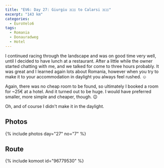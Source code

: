 ```yaml
---
title: "EV6: Day 27: Giurgiu 🇷🇴 to Calarsi 🇷🇴"
excerpt: "143 km"
categories:
  - EuroVelo6
tags:
  - Romania
  - Donauradweg
  - Hotel
---
```

I continued racing through the landscape and was on good time very well, until I decided to have lunch at a restaurant.
After a little while the owner started chatting with me, and we talked for come to three hours probably. It was great and I learned again lots about Romania, however when you try to make it to your accommodation in daylight you always feel rushed. ☺️

Again, there was no cheap room to be found, so ultimately I booked a room for ~25€ at a hotel. And it turned out to be huge. I would have preferred smaller, more simple and cheaper, though. 😉

Oh, and of course I didn't make it in the daylight.

## Photos

{% include photos day="27" no="7" %}

## Route
{% include komoot id="96779530" %}
